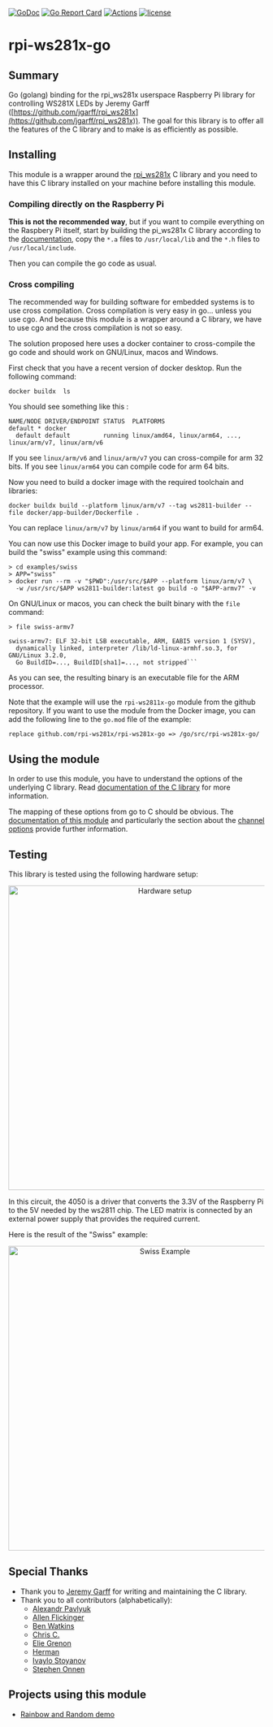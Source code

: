 [![GoDoc](https://godoc.org/github.com/rpi-ws281x/rpi-ws281x-go?status.svg)](http://godoc.org/github.com/rpi-ws281x/rpi-ws281x-go)
[![Go Report Card](https://goreportcard.com/badge/github.com/rpi-ws281x/rpi-ws281x-go)](https://goreportcard.com/report/github.com/rpi-ws281x/rpi-ws281x-go)
[![Actions](https://github.com/rpi-ws281x/rpi-ws281x-go/workflows/CI/badge.svg)](https://github.com/rpi-ws281x/rpi-ws281x-go/actions)
[![license](https://img.shields.io/github/license/rpi-ws281x/rpi-ws281x-go.svg)](https://github.com/rpi-ws281x/rpi-ws281x-go)

# rpi-ws281x-go

## Summary

Go (golang) binding for the rpi_ws281x userspace Raspberry Pi library for controlling WS281X LEDs by Jeremy Garff ([https://github.com/jgarff/rpi_ws281x](https://github.com/jgarff/rpi_ws281x)). The goal for this library is to offer all the features of the C library and to make is as efficiently as possible.

## Installing

This module is a wrapper around the [rpi_ws281x](https://github.com/jgarff/rpi_ws281x) C library and you need to have this C library installed on your machine before installing this module.

### Compiling directly on the Raspberry Pi

**This is not the recommended way**, but if you want to compile everything on the Raspbery Pi itself, start by building
the pi_ws281x C library according to the [documentation](https://github.com/jgarff/rpi_ws281x#build),
copy the `*.a` files to `/usr/local/lib` and the `*.h` files to `/usr/local/include`.

Then you can compile the go code as usual.

### Cross compiling

The recommended way for building software for embedded systems is to use cross compilation. Cross compilation is very
easy in go... unless you use cgo. And because this module is a wrapper around a C library, we have to use cgo and the
cross compilation is not so easy.

The solution proposed here uses a docker container to cross-compile the go code and should work on GNU/Linux, macos
and Windows.

First check that you have a recent version of docker desktop. Run the following command:

```
docker buildx  ls
```

You should see something like this :

```
NAME/NODE DRIVER/ENDPOINT STATUS  PLATFORMS
default * docker
  default default         running linux/amd64, linux/arm64, ..., linux/arm/v7, linux/arm/v6
```

If you see `linux/arm/v6` and `linux/arm/v7` you can cross-compile for arm 32 bits. If you see `linux/arm64` you
can compile code for arm 64 bits.

Now you need to build a docker image with the required toolchain and libraries:

```
docker buildx build --platform linux/arm/v7 --tag ws2811-builder --file docker/app-builder/Dockerfile .
```

You can replace `linux/arm/v7` by `linux/arm64` if you want to build for arm64.

You can now use this Docker image to build your app. For example, you can build the "swiss" example using this command:

```
> cd examples/swiss
> APP="swiss"
> docker run --rm -v "$PWD":/usr/src/$APP --platform linux/arm/v7 \
  -w /usr/src/$APP ws2811-builder:latest go build -o "$APP-armv7" -v
```

On GNU/Linux or macos, you can check the built binary with the `file` command:

```
> file swiss-armv7

swiss-armv7: ELF 32-bit LSB executable, ARM, EABI5 version 1 (SYSV),
  dynamically linked, interpreter /lib/ld-linux-armhf.so.3, for GNU/Linux 3.2.0,
  Go BuildID=..., BuildID[sha1]=..., not stripped```
```

As you can see, the resulting binary is an executable file for the ARM processor.

Note that the example will use the `rpi-ws2811x-go` module from the github repository. If you want to use the module
from the Docker image, you can add the following line to the `go.mod` file of the example:

```text
replace github.com/rpi-ws281x/rpi-ws281x-go => /go/src/rpi-ws281x-go/
```

## Using the module

In order to use this module, you have to understand the options of the underlying C library. Read [documentation of the C library](https://github.com/jgarff/rpi_ws281x) for more information.

The mapping of these options from go to C should be obvious. The [documentation of this module](https://godoc.org/github.com/rpi-ws281x/rpi-ws281x-go) and particularly the section about the [channel options](https://godoc.org/github.com/rpi-ws281x/rpi-ws281x-go#ChannelOption) provide further information.

## Testing

This library is tested using the following hardware setup:

<p align="center">
  <img src="https://i.imgur.com/jodJKUp.png" width="600" title="Hardware setup">
</p>

In this circuit, the 4050 is a driver that converts the 3.3V of the Raspberry Pi to the 5V needed by the ws2811 chip. The LED matrix is connected by an external power supply that provides the required current.

Here is the result of the "Swiss" example:

<p align="center">
  <img src="https://i.imgur.com/pgdvBY0.jpg" width="600" title="Swiss Example">
</p>

## Special Thanks

* Thank you to [Jeremy Garff](https://github.com/jgarff) for writing and maintaining the C library.
* Thank you to all contributors (alphabetically):
  - [Alexandr Pavlyuk](https://github.com/pav5000)
  - [Allen Flickinger](https://github.com/FuzzyStatic)
  - [Ben Watkins](https://github.com/OutdatedVersion)
  - [Chris C.](https://github.com/TwinProduction)
  - [Elie Grenon](https://github.com/DrunkenPoney)
  - [Herman](https://github.com/hermanbanken)
  - [Ivaylo Stoyanov](https://github.com/ivkos)
  - [Stephen Onnen](https://github.com/onnenon)

## Projects using this module

* [Rainbow and Random demo](https://github.com/FuzzyStatic/rpi-ws281x-examples-go)
